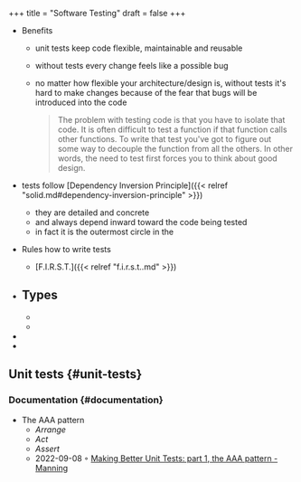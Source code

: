 +++
title = "Software Testing"
draft = false
+++

-   Benefits
    -   unit tests keep code flexible, maintainable and reusable
    -   without tests every change feels like a possible bug
    -   no matter how flexible your architecture/design is, without tests it's hard to make changes because of the fear that bugs will be introduced into the code

        > The problem with testing code is that you have to isolate that code. It is often difficult to test a function if that function calls other functions. To write that test you've got to figure out some way to decouple the function from all the others. In other words, the need to test first forces you to think about good design.

-   tests follow [Dependency Inversion Principle]({{< relref "solid.md#dependency-inversion-principle" >}})
    -   they are detailed and concrete
    -   and always depend inward toward the code being tested
    -   in fact it is the outermost circle in the
-   Rules how to write tests
    -   [F.I.R.S.T.]({{< relref "f.i.r.s.t..md" >}})
-   Types
    -
    -
    -
-
-


## Unit tests {#unit-tests}


### Documentation {#documentation}

-   The AAA pattern
    -   _Arrange_
    -   _Act_
    -   _Assert_
    -   2022-09-08 ◦ [Making Better Unit Tests: part 1, the AAA pattern - Manning](https://freecontent.manning.com/making-better-unit-tests-part-1-the-aaa-pattern/)